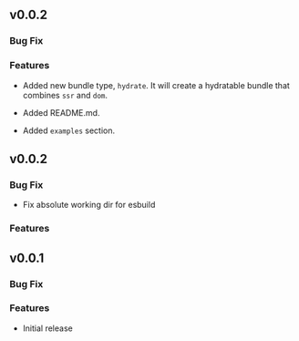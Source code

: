 ## v0.0.2

### Bug Fix

### Features

- Added new bundle type, `hydrate`. It will create a hydratable bundle that combines `ssr` and `dom`.

- Added README.md.
- Added `examples` section.

## v0.0.2

### Bug Fix

- Fix absolute working dir for esbuild

### Features

## v0.0.1

### Bug Fix

### Features

- Initial release
